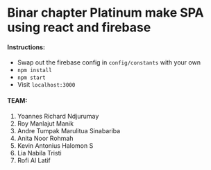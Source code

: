 # Binar chapter Platinum make SPA using react and firebase

#### Instructions:
* Swap out the firebase config in ```config/constants``` with your own
* ```npm install```
* ```npm start```
* Visit ```localhost:3000```

#### TEAM:
1. Yoannes Richard Ndjurumay
2. Roy Manlajut Manik
3. Andre Tumpak Marulitua Sinabariba
4. Anita Noor Rohmah
5. Kevin Antonius Halomon S
6. Lia Nabila Tristi
7. Rofi Al Latif


